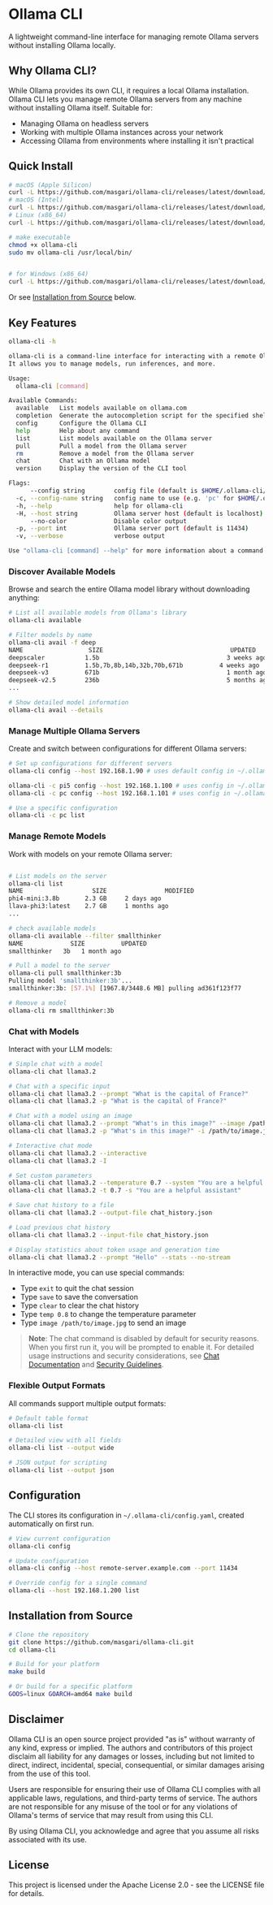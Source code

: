 # Ollama CLI

A lightweight command-line interface for managing remote Ollama servers without installing Ollama locally.

## Why Ollama CLI?

While Ollama provides its own CLI, it requires a local Ollama installation. Ollama CLI lets you manage remote Ollama servers from any machine without installing Ollama itself. Suitable for:

- Managing Ollama on headless servers
- Working with multiple Ollama instances across your network
- Accessing Ollama from environments where installing it isn't practical

## Quick Install
```bash
# macOS (Apple Silicon)
curl -L https://github.com/masgari/ollama-cli/releases/latest/download/ollama-cli-darwin-arm64 -o ollama-cli
# macOS (Intel)
curl -L https://github.com/masgari/ollama-cli/releases/latest/download/ollama-cli-darwin-amd64 -o ollama-cli
# Linux (x86_64)
curl -L https://github.com/masgari/ollama-cli/releases/latest/download/ollama-cli-linux-amd64 -o ollama-cli

# make executable
chmod +x ollama-cli
sudo mv ollama-cli /usr/local/bin/


# for Windows (x86_64)
curl -L https://github.com/masgari/ollama-cli/releases/latest/download/ollama-cli-windows-amd64.exe -o ollama-cli.exe
```

Or see [Installation from Source](#installation-from-source) below.

## Key Features

```bash
ollama-cli -h

ollama-cli is a command-line interface for interacting with a remote Ollama server.
It allows you to manage models, run inferences, and more.

Usage:
  ollama-cli [command]

Available Commands:
  available   List models available on ollama.com
  completion  Generate the autocompletion script for the specified shell
  config      Configure the Ollama CLI
  help        Help about any command
  list        List models available on the Ollama server
  pull        Pull a model from the Ollama server
  rm          Remove a model from the Ollama server
  chat        Chat with an Ollama model
  version     Display the version of the CLI tool

Flags:
      --config string        config file (default is $HOME/.ollama-cli/config.yaml)
  -c, --config-name string   config name to use (e.g. 'pc' for $HOME/.ollama-cli/pc.yaml)
  -h, --help                 help for ollama-cli
  -H, --host string          Ollama server host (default is localhost)
      --no-color             Disable color output
  -p, --port int             Ollama server port (default is 11434)
  -v, --verbose              verbose output

Use "ollama-cli [command] --help" for more information about a command.
```

### Discover Available Models

Browse and search the entire Ollama model library without downloading anything:

```bash
# List all available models from Ollama's library
ollama-cli available

# Filter models by name
ollama-cli avail -f deep
NAME                  SIZE                                   UPDATED
deepscaler           1.5b                                   3 weeks ago
deepseek-r1          1.5b,7b,8b,14b,32b,70b,671b          4 weeks ago
deepseek-v3          671b                                   1 month ago
deepseek-v2.5        236b                                   5 months ago
...

# Show detailed model information
ollama-cli avail --details
```

### Manage Multiple Ollama Servers

Create and switch between configurations for different Ollama servers:

```bash
# Set up configurations for different servers
ollama-cli config --host 192.168.1.90 # uses default config in ~/.ollama-cli/config.yaml

ollama-cli -c pi5 config --host 192.168.1.100 # uses config in ~/.ollama-cli/pi5.yaml
ollama-cli -c pc config --host 192.168.1.101 # uses config in ~/.ollama-cli/pc.yaml

# Use a specific configuration
ollama-cli -c pc list
```

### Manage Remote Models

Work with models on your remote Ollama server:

```bash

# List models on the server
ollama-cli list
NAME                   SIZE                MODIFIED
phi4-mini:3.8b       2.3 GB     2 days ago
llava-phi3:latest    2.7 GB     1 months ago
...

# check available models
ollama-cli available --filter smallthinker
NAME             SIZE          UPDATED
smallthinker   3b   1 month ago

# Pull a model to the server
ollama-cli pull smallthinker:3b
Pulling model 'smallthinker:3b'...
smallthinker:3b: [57.1%] [1967.8/3448.6 MB] pulling ad361f123f77

# Remove a model
ollama-cli rm smallthinker:3b
```

### Chat with Models

Interact with your LLM models:

```bash
# Simple chat with a model
ollama-cli chat llama3.2

# Chat with a specific input
ollama-cli chat llama3.2 --prompt "What is the capital of France?"
ollama-cli chat llama3.2 -p "What is the capital of France?"

# Chat with a model using an image
ollama-cli chat llama3.2 --prompt "What's in this image?" --image /path/to/image.jpg
ollama-cli chat llama3.2 -p "What's in this image?" -i /path/to/image.jpg

# Interactive chat mode
ollama-cli chat llama3.2 --interactive
ollama-cli chat llama3.2 -I

# Set custom parameters
ollama-cli chat llama3.2 --temperature 0.7 --system "You are a helpful assistant"
ollama-cli chat llama3.2 -t 0.7 -s "You are a helpful assistant"

# Save chat history to a file
ollama-cli chat llama3.2 --output-file chat_history.json

# Load previous chat history
ollama-cli chat llama3.2 --input-file chat_history.json

# Display statistics about token usage and generation time
ollama-cli chat llama3.2 --prompt "Hello" --stats --no-stream
```

In interactive mode, you can use special commands:
- Type `exit` to quit the chat session
- Type `save` to save the conversation
- Type `clear` to clear the chat history
- Type `temp 0.8` to change the temperature parameter
- Type `image /path/to/image.jpg` to send an image

> **Note**: The chat command is disabled by default for security reasons. When you first run it, you will be prompted to enable it.
> For detailed usage instructions and security considerations, see [Chat Documentation](docs/chat.md) and [Security Guidelines](docs/security.md).

### Flexible Output Formats

All commands support multiple output formats:

```bash
# Default table format
ollama-cli list

# Detailed view with all fields
ollama-cli list --output wide

# JSON output for scripting
ollama-cli list --output json
```

## Configuration

The CLI stores its configuration in `~/.ollama-cli/config.yaml`, created automatically on first run.

```bash
# View current configuration
ollama-cli config

# Update configuration
ollama-cli config --host remote-server.example.com --port 11434

# Override config for a single command
ollama-cli --host 192.168.1.200 list
```

## Installation from Source

```bash
# Clone the repository
git clone https://github.com/masgari/ollama-cli.git
cd ollama-cli

# Build for your platform
make build

# Or build for a specific platform
GOOS=linux GOARCH=amd64 make build
```

## Disclaimer

Ollama CLI is an open source project provided "as is" without warranty of any kind, express or implied. The authors and contributors of this project disclaim all liability for any damages or losses, including but not limited to direct, indirect, incidental, special, consequential, or similar damages arising from the use of this tool.

Users are responsible for ensuring their use of Ollama CLI complies with all applicable laws, regulations, and third-party terms of service. The authors are not responsible for any misuse of the tool or for any violations of Ollama's terms of service that may result from using this CLI.

By using Ollama CLI, you acknowledge and agree that you assume all risks associated with its use.

## License

This project is licensed under the Apache License 2.0 - see the LICENSE file for details.